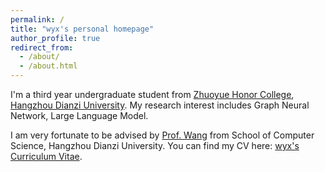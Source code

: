 ```yaml
---
permalink: /
title: "wyx's personal homepage"
author_profile: true
redirect_from: 
  - /about/
  - /about.html
---
```


I'm a third year undergraduate student from [Zhuoyue Honor College](https://zhuoyue.hdu.edu.cn/), [Hangzhou Dianzi University](https://www.hdu.edu.cn/). My research interest includes Graph Neural Network, Large Language Model.

I am very fortunate to be advised by [Prof. Wang](https://wyxlss.github.io/) from School of Computer Science, Hangzhou Dianzi University.
You can find my CV here: [wyx's Curriculum Vitae](../assets/Curriculum_Vitae.pdf).

